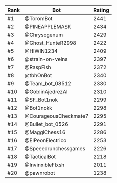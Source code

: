 Rank|Bot|Rating
---|---|---
#1|@ToromBot|2441
#2|@PINEAPPLEMASK|2434
#3|@Chrysogenum|2429
#4|@Ghost_HunteR2998|2422
#5|@HIWIN1234|2409
#6|@strain-on-veins|2397
#7|@RaspFish|2372
#8|@tbhOnBot|2340
#9|@Team_bot_08512|2330
#10|@GoblinAjedrezAI|2310
#11|@SF_Bot1nok|2299
#12|@Bot1nokk|2298
#13|@CourageousCheckmate7|2295
#14|@Bullet_bot_0526|2291
#15|@MaggiChess16|2286
#16|@ElPeonElectrico|2253
#17|@Speeedrunchessgames|2226
#18|@TacticalBot|2218
#19|@InvinxibleFlxsh|2011
#20|@pawnrobot|1238
